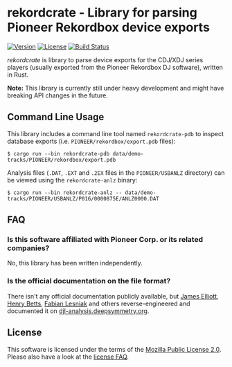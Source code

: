 # rekordcrate - Library for parsing Pioneer Rekordbox device exports

[![Version](https://img.shields.io/crates/v/rekordcrate)](https://crates.io/crates/rekordcrate)
[![License](https://img.shields.io/github/license/Holzhaus/rekordcrate)](https://github.com/Holzhaus/rekordcrate/blob/main/COPYING)
[![Build Status](https://img.shields.io/github/checks-status/Holzhaus/rekordcrate/main)](https://github.com/Holzhaus/rekordcrate/actions?query=branch%3Amain)

*rekordcrate* is library to parse device exports for the CDJ/XDJ series players
(usually exported from the Pioneer Rekordbox DJ software), written in Rust.

**Note:** This library is currently still under heavy development and might
have breaking API changes in the future.

## Command Line Usage

This library includes a command line tool named `rekordcrate-pdb` to inspect
database exports (i.e. `PIONEER/rekordbox/export.pdb` files):

    $ cargo run --bin rekordcrate-pdb data/demo-tracks/PIONEER/rekordbox/export.pdb

Analysis files (`.DAT`, `.EXT` and `.2EX` files in the `PIONEER/USBANLZ`
directory) can be viewed using the `rekordcrate-anlz` binary:

    $ cargo run --bin rekordcrate-anlz -- data/demo-tracks/PIONEER/USBANLZ/P016/0000875E/ANLZ0000.DAT

## FAQ

### Is this software affiliated with Pioneer Corp. or its related companies?

No, this library has been written independently.

### Is the official documentation on the file format?

There isn't any official documentation publicly available, but [James
Elliott](https://github.com/brunchboy), [Henry
Betts](https://github.com/henrybetts), [Fabian
Lesniak](https://github.com/flesniak) and others reverse-engineered and
documented it on
[djl-analysis.deepsymmetry.org](https://djl-analysis.deepsymmetry.org/rekordbox-export-analysis/exports.html).

## License

This software is licensed under the terms of the [Mozilla Public License
2.0](https://www.mozilla.org/en-US/MPL/2.0/). Please also have a look at the
[license FAQ](https://www.mozilla.org/en-US/MPL/2.0/FAQ/).
